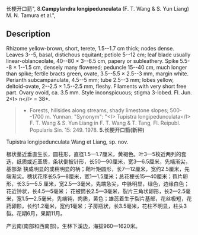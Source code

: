 长梗开口箭",
8.**Campylandra longipedunculata** (F. T. Wang & S. Yun Liang) M. N. Tamura et al.",

## Description
Rhizome yellow-brown, short, terete, 1.5--1.7 cm thick; nodes dense. Leaves 3--5, basal, distichous equitant; petiole 5--12 cm; leaf blade usually linear-oblanceolate, 40--80 × 3--6.5 cm, papery or subleathery. Spike 5.5--8 × 1--1.5 cm, densely many flowered; peduncle 15--40 cm, much longer than spike; fertile bracts green, ovate, 3.5--5.5 × 2.5--3 mm, margin white. Perianth subcampanulate, 4.5--5 mm; tube 2.5--3 mm; lobes yellow, deltoid-ovate, 2--2.5 × 1.5--2.5 mm, fleshy. Filaments with very short free part. Ovary ovoid, ca. 3.5 mm. Style inconspicuous; stigma 3-lobed. Fl. Jun. 2&lt;I&gt; n&lt;/I&gt; = 38*.

> * Forests, hillsides along streams, shady limestone slopes; 500--1700 m. Yunnan.
  "Synonym": "&lt;I&gt; Tupistra longipedunculata&lt;/I&gt; F. T. Wang &amp; S. Yun Liang in F. T. Wang &amp; T. Tang, Fl. Reipubl. Popularis Sin. 15: 249. 1978.
**5.长梗开口箭(新种)**

Tupistra longipedunculata Wang et Liang, sp. nov.

根状茎近垂直生长，圆柱形，直径1.5—1.7厘米，黄褐色。叶3—5枚近两列的套迭，纸质或近革质，条状倒披针形，长50—90厘米，宽3—6.5厘米，先端渐尖，基部渐 狭成明显的或稍明显的柄；鞘叶矩圆形，长7—12厘米，宽约2.5厘米，先端渐尖。穗状花序长5.5—8厘米，宽1—1.5厘米；总花梗长15—40厘米；苞片卵形，长3.5—5.5 厘米，宽2.5—3毫米，先端急尖，中脉明显，绿色，边缘白色；花近钟状，长4.5—5毫米； 花被筒长2.5—3毫米，裂片三角状卵形，长2—2.5毫米，宽1.5—2.5毫米，先端钝，肉质，黄色；雄蕊着生于裂片基部，花丝极短，花药卵形，长约1.2毫米，宽约1毫米；子房瓶状，长3.5毫米，花柱不明显，柱头3裂。花期6月，果期11月。

产云南(南部和西南部)。生林下溪边，海拔960—1620米。
